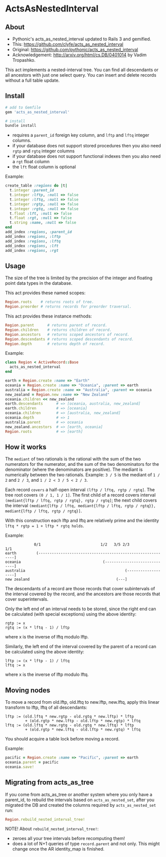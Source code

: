 # ActsAsNestedInterval

## About

* Pythonic's acts_as_nested_interval updated to Rails 3 and gemified.
* This: https://github.com/clyfe/acts_as_nested_interval
* Original: https://github.com/pythonic/acts_as_nested_interval
* Acknowledgement: http://arxiv.org/html/cs.DB/0401014 by Vadim Tropashko.

This act implements a nested-interval tree. You can find all descendants or all
ancestors with just one select query. You can insert and delete records without
a full table update.

## Install

```ruby
# add to Gemfile
gem 'acts_as_nested_interval'
```

```sh
# install
bundle install
```

* requires a `parent_id` foreign key column, and `lftp` and `lftq` integer columns.
* if your database does not support stored procedures then you also need `rgtp` and `rgtq` integer columns
* if your database does not support functional indexes then you also need a `rgt` float column
* the `lft` float column is optional

Example:

```ruby
create_table :regions do |t|
  t.integer :parent_id
  t.integer :lftp, :null => false
  t.integer :lftq, :null => false
  t.integer :rgtp, :null => false
  t.integer :rgtq, :null => false
  t.float :lft, :null => false
  t.float :rgt, :null => false
  t.string :name, :null => false
end
add_index :regions, :parent_id
add_index :regions, :lftp
add_index :regions, :lftq
add_index :regions, :lft
add_index :regions, :rgt
```

## Usage

The size of the tree is limited by the precision of the integer and floating
point data types in the database.

This act provides these named scopes:

```ruby
Region.roots    # returns roots of tree.
Region.preorder # returns records for preorder traversal.
```

This act provides these instance methods:

```ruby
Region.parent      # returns parent of record.
Region.children    # returns children of record.
Region.ancestors   # returns scoped ancestors of record.
Region.descendants # returns scoped descendants of record.
Region.depth       # returns depth of record.
```

Example:

```ruby
class Region < ActiveRecord::Base
  acts_as_nested_interval
end

earth = Region.create :name => "Earth"
oceania = Region.create :name => "Oceania", :parent => earth
australia = Region.create :name => "Australia", :parent => oceania
new_zealand = Region.new :name => "New Zealand"
oceania.children << new_zealand
earth.descendants      # => [oceania, australia, new_zealand]
earth.children         # => [oceania]
oceania.children       # => [australia, new_zealand]
oceania.depth          # => 1
australia.parent       # => oceania
new_zealand.ancestors  # => [earth, oceania]
Region.roots           # => [earth]
```

## How it works

The `mediant` of two rationals is the rational with the sum of the two
numerators for the numerator, and the sum of the two denominators for the
denominator (where the denominators are positive). The mediant is numerically
between the two rationals.
Example: `3 / 5` is the mediant of `1 / 2` and `2 / 3`, and `1 / 2 < 3 / 5 < 2 / 3`.

Each record `covers` a half-open interval `(lftp / lftq, rgtp / rgtq]`. The tree
root covers `(0 / 1, 1 / 1]`. The first child of a record covers interval
`(mediant{lftp / lftq, rgtp / rgtq}, rgtp / rgtq]`; the next child covers the interval
`(mediant{lftp / lftq, mediant{lftp / lftq, rgtp / rgtq}}, mediant{lftp / lftq, rgtp / rgtq}]`.

With this construction each lftp and lftq are relatively prime and the identity
`lftq * rgtp = 1 + lftp * rgtq holds`.

Example:

                 0/1                           1/2   3/5 2/3                 1/1
    earth         (-----------------------------------------------------------]
    oceania                                     (-----------------------------]
    australia                                             (-------------------]
    new zealand                                       (---]

The descendants of a record are those records that cover subintervals of the
interval covered by the record, and the ancestors are those records that cover
superintervals.

Only the left end of an interval needs to be stored, since the right end can be
calculated (with special exceptions) using the above identity:

    rgtp := x
    rgtq := (x * lftq - 1) / lftp

where x is the inverse of lftq modulo lftp.

Similarly, the left end of the interval covered by the parent of a record can
be calculated using the above identity:

    lftp := (x * lftp - 1) / lftq
    lftq := x

where x is the inverse of lftp modulo lftq.

## Moving nodes

To move a record from old.lftp, old.lftq to new.lftp, new.lftq, apply this
linear transform to lftp, lftq of all descendants:

    lftp := (old.lftq * new.rgtp - old.rgtq * new.lftp) * lftp
             + (old.rgtp * new.lftp - old.lftp * new.rgtp) * lftq
    lftq := (old.lftq * new.rgtq - old.rgtq * new.lftq) * lftp
             + (old.rgtp * new.lftq - old.lftp * new.rgtq) * lftq

You should acquire a table lock before moving a record.

Example:

```ruby
pacific = Region.create :name => "Pacific", :parent => earth
oceania.parent = pacific
oceania.save!
```

## Migrating from acts_as_tree

If you come from acts_as_tree or another system where you only have a parent_id,
to rebuild the intervals based on `acts_as_nested_set`, after you migrated the DB
and created the columns required by `acts_as_nested_set` run:

```ruby
Region.rebuild_nested_interval_tree!
```

NOTE! About `rebuild_nested_interval_tree!`:

* zeroes all your tree intervals before recomputing them!
* does a lot of N+1 queries of type `record.parent` and not only.
  This might change once the AR identity_map is finished.